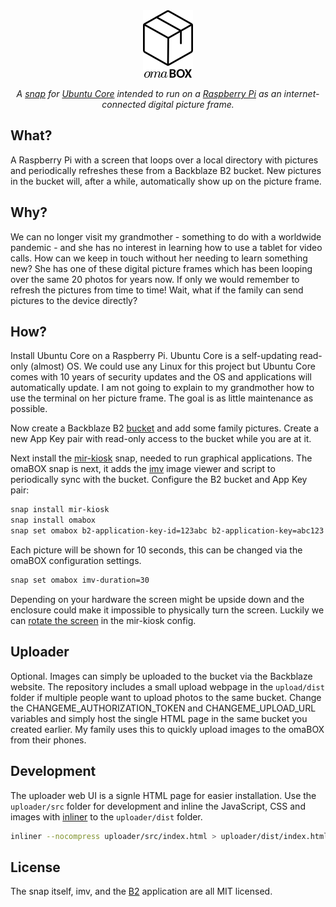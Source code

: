 <div align='center'>
  <img src='uploader/src/logo.webp'>
  <p>
    <em>A <a href='https://snapcraft.io/about'>snap</a> for <a href='https://ubuntu.com/core'>Ubuntu Core</a> intended to run on a <a href='https://www.raspberrypi.org/products/raspberry-pi-3-model-b/'>Raspberry Pi</a> as an internet-connected digital picture frame.</em>
  </p>
</div>

## What?

A Raspberry Pi with a screen that loops over a local directory with pictures and periodically refreshes these from a Backblaze B2 bucket. New pictures in the bucket will, after a while, automatically show up on the picture frame.

## Why?

We can no longer visit my grandmother - something to do with a worldwide pandemic - and she has no interest in learning how to use a tablet for video calls. How can we keep in touch without her needing to learn something new? She has one of these digital picture frames which has been looping over the same 20 photos for years now. If only we would remember to refresh the pictures from time to time! Wait, what if the family can send pictures to the device directly?

## How?

Install Ubuntu Core on a Raspberry Pi. Ubuntu Core is a self-updating read-only (almost) OS. We could use any Linux for this project but Ubuntu Core comes with 10 years of security updates and the OS and applications will automatically update. I am not going to explain to my grandmother how to use the terminal on her picture frame. The goal is as little maintenance as possible.

Now create a Backblaze B2 [bucket](https://www.backblaze.com/b2/docs/buckets.html) and add some family pictures. Create a new App Key pair with read-only access to the bucket while you are at it.

Next install the [mir-kiosk](https://snapcraft.io/mir-kiosk) snap, needed to run graphical applications. The omaBOX snap is next, it adds the [imv](https://github.com/eXeC64/imv) image viewer and script to periodically sync with the bucket. Configure the B2 bucket and App Key pair:

```sh
snap install mir-kiosk
snap install omabox
snap set omabox b2-application-key-id=123abc b2-application-key=abc123 b2-bucket=abc
```

Each picture will be shown for 10 seconds, this can be changed via the omaBOX configuration settings.

```sh
snap set omabox imv-duration=30
```

Depending on your hardware the screen might be upside down and the enclosure could make it impossible to physically turn the screen. Luckily we can [rotate the screen](https://askubuntu.com/a/1293464) in the mir-kiosk config.

## Uploader

Optional. Images can simply be uploaded to the bucket via the Backblaze website. The repository includes a small upload webpage in the `upload/dist` folder if multiple people want to upload photos to the same bucket. Change the CHANGEME_AUTHORIZATION_TOKEN and CHANGEME_UPLOAD_URL variables and simply host the single HTML page in the same bucket you created earlier. My family uses this to quickly upload images to the omaBOX from their phones.

## Development

The uploader web UI is a signle HTML page for easier installation. Use the `uploader/src` folder for development and inline the JavaScript, CSS and images with [inliner](https://github.com/remy/inliner) to the `uploader/dist` folder.

```sh
inliner --nocompress uploader/src/index.html > uploader/dist/index.html
```

## License

The snap itself, imv, and the [B2](https://github.com/Backblaze/B2_Command_Line_Tool) application are all MIT licensed.
